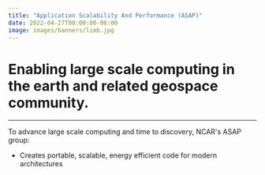 ```yaml
---
title: "Application Scalability And Performance (ASAP)"
date: 2022-04-27T00:00:00-06:00
image: images/banners/limb.jpg
---
```


# Enabling large scale computing in the earth and related geospace community.

---
To advance large scale computing and time to discovery, NCAR's ASAP group:
- Creates portable, scalable, energy efficient code for modern architectures
